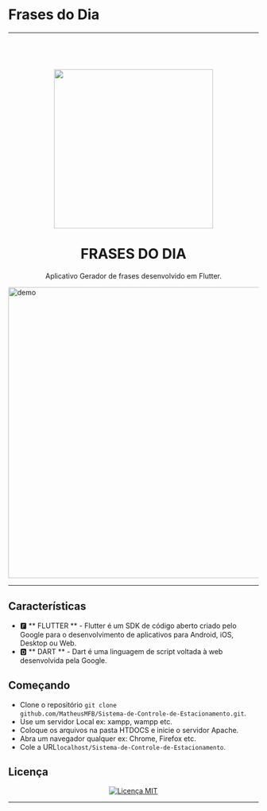 # Frases do Dia

----------------------------------------------------------------------------------------------------------------------------------

<h1 align = "center">
<br>
  <img src="https://i.imgur.com/e1fqEzL.png" width="320">
<br>
<br>
FRASES DO DIA
</h1>

<p align = "center"> Aplicativo Gerador de frases desenvolvido em Flutter. </p>

[//]: # (adicione seus gifs / imagens aqui :)
<div>
  <img src = "https://i.imgur.com/s2To465.gif" alt = "demo" height = "585">
</div>

<hr />

## Características
[//]: # (adicione os recursos do seu projeto aqui :)

- 🅵 ** FLUTTER ** - Flutter é um SDK de código aberto criado pelo Google para o desenvolvimento de aplicativos para Android, iOS, Desktop ou Web.
- 🅳 ** DART **  - Dart é uma linguagem de script voltada à web desenvolvida pela Google. 

## Começando
[//]: # (adicione os recursos do seu projeto aqui :)
	
- Clone o repositório <code>git clone github.com/MatheusMFB/Sistema-de-Controle-de-Estacionamento.git</code>.
- Use um servidor Local ex: xampp, wampp etc.
- Coloque os arquivos na pasta HTDOCS e inicie o servidor Apache.
- Abra um navegador qualquer ex: Chrome, Firefox etc.
- Cole a URL<code>localhost/Sistema-de-Controle-de-Estacionamento</code>.

## Licença
<p align = "center">
  <a href="https://opensource.org/licenses/MIT">
    <img src = "https://img.shields.io/badge/License-MIT-blue.svg" alt = "Licença MIT">
  </a>
</p>



----------------------------------------------------------------------------------------------------------------------------------
